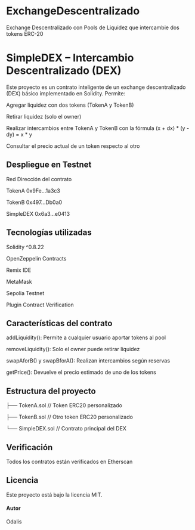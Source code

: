# ExchangeDescentralizado
Exchange Descentralizado con Pools de Liquidez que intercambie dos tokens ERC-20

# SimpleDEX – Intercambio Descentralizado (DEX)
Este proyecto es un contrato inteligente de un exchange descentralizado (DEX) básico implementado en Solidity. Permite:

Agregar liquidez con dos tokens (TokenA y TokenB)

Retirar liquidez (solo el owner)

Realizar intercambios entre TokenA y TokenB con la fórmula (x + dx) * (y - dy) = x * y

Consultar el precio actual de un token respecto al otro

## Despliegue en Testnet
Red	Dirección del contrato

TokenA
0x9Fe...1a3c3

TokenB
0x497...Db0a0

SimpleDEX
0x6a3...e0413

## Tecnologías utilizadas
Solidity ^0.8.22

OpenZeppelin Contracts

Remix IDE

MetaMask

Sepolia Testnet

Plugin Contract Verification

## Características del contrato
addLiquidity(): Permite a cualquier usuario aportar tokens al pool

removeLiquidity(): Solo el owner puede retirar liquidez

swapAforB() y swapBforA(): Realizan intercambios según reservas

getPrice(): Devuelve el precio estimado de uno de los tokens


## Estructura del proyecto

├── TokenA.sol      // Token ERC20 personalizado

├── TokenB.sol      // Otro token ERC20 personalizado

└── SimpleDEX.sol   // Contrato principal del DEX

## Verificación
Todos los contratos están verificados en Etherscan

## Licencia
Este proyecto está bajo la licencia MIT.

#### Autor
Odalis
